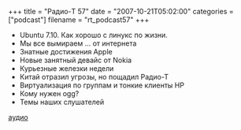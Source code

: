 +++
title = "Радио-T 57"
date = "2007-10-21T05:02:00"
categories = ["podcast"]
filename = "rt_podcast57"
+++


- Ubuntu 7.10. Как хорошо с линукс по жизни.
- Мы все вымираем ... от интернета
- Знатные достижения Apple
- Новые занятный девайс от Nokia
- Курьезные железки недели
- Китай отразил угрозы, но пощадил Радио-Т
- Виртуализация по группам и тонкие клиенты HP
- Кому нужен ogg?
- Темы наших слушателей

[аудио](http://cdn.radio-t.com/rt_podcast57.mp3)
<audio src="http://cdn.radio-t.com/rt_podcast57.mp3" preload="none"></audio>
